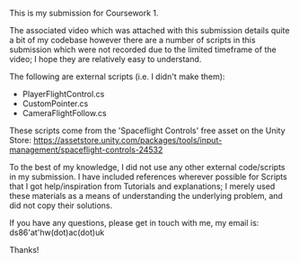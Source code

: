 This is my submission for Coursework 1.

The associated video which was attached with this submission details quite a bit of my codebase however there are a number of scripts in this submission which were not recorded due to the limited timeframe of the video; I hope they are relatively easy to understand.

The following are external scripts (i.e. I didn't make them):

- PlayerFlightControl.cs
- CustomPointer.cs
- CameraFlightFollow.cs

These scripts come from the 'Spaceflight Controls' free asset on the Unity Store: https://assetstore.unity.com/packages/tools/input-management/spaceflight-controls-24532

To the best of my knowledge, I did not use any other external code/scripts in my submission. 
I have included references wherever possible for Scripts that I got help/inspiration from Tutorials and explanations; I merely used these materials as a means of understanding the underlying problem, and did not copy their solutions. 

If you have any questions, please get in touch with me, my email is: ds86'at'hw(dot)ac(dot)uk

Thanks!

